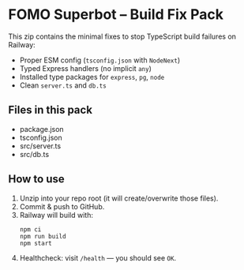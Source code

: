 # FOMO Superbot – Build Fix Pack

This zip contains the minimal fixes to stop TypeScript build failures on Railway:
- Proper ESM config (`tsconfig.json` with `NodeNext`)
- Typed Express handlers (no implicit `any`)
- Installed type packages for `express`, `pg`, `node`
- Clean `server.ts` and `db.ts`

## Files in this pack
- package.json
- tsconfig.json
- src/server.ts
- src/db.ts

## How to use
1. Unzip into your repo root (it will create/overwrite those files).
2. Commit & push to GitHub.
3. Railway will build with:
   ```
   npm ci
   npm run build
   npm start
   ```
4. Healthcheck: visit `/health` — you should see `OK`.
